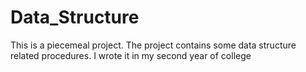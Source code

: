 # Data_Structure
This is a piecemeal project. The project contains some data structure related procedures. I wrote it in my second year of college
